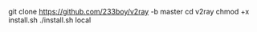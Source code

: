 
git clone https://github.com/233boy/v2ray -b master
cd v2ray
chmod +x install.sh
./install.sh local
